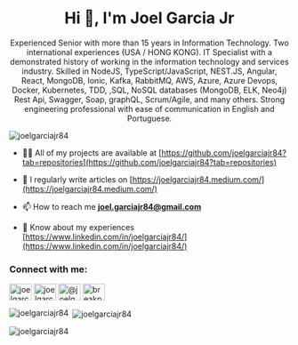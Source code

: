 <h1 align="center">Hi 👋, I'm Joel Garcia Jr</h1>
<p align="center">Experienced Senior with more than 15 years in Information Technology. Two international experiences (USA / HONG KONG). IT Specialist with a demonstrated history of working in the information technology and services industry. Skilled in NodeJS, TypeScript/JavaScript, NEST.JS, Angular, React, MongoDB, Ionic, Kafka, RabbitMQ, AWS, Azure, Azure Devops, Docker, Kubernetes, TDD, ,SQL, NoSQL databases (MongoDB, ELK, Neo4j) Rest Api, Swagger, Soap, graphQL, Scrum/Agile, and many others. Strong engineering professional with ease of communication in English and Portuguese.</p>

<p align="left"> <img src="https://komarev.com/ghpvc/?username=joelgarciajr84&label=Profile%20views&color=0e75b6&style=flat" alt="joelgarciajr84" /> </p>


- 👨‍💻 All of my projects are available at [https://github.com/joelgarciajr84?tab=repositories](https://github.com/joelgarciajr84?tab=repositories)

- 📝 I regularly write articles on [https://joelgarciajr84.medium.com/](https://joelgarciajr84.medium.com/)

- 📫 How to reach me **joel.garciajr84@gmail.com**

- 📄 Know about my experiences [https://www.linkedin.com/in/joelgarciajr84/](https://www.linkedin.com/in/joelgarciajr84/)



<h3 align="left">Connect with me:</h3>
<p align="left">
<a href="https://twitter.com/joelgarciajr84" target="blank"><img align="center" src="https://raw.githubusercontent.com/rahuldkjain/github-profile-readme-generator/master/src/images/icons/Social/twitter.svg" alt="joelgarciajr84" height="30" width="40" /></a>
<a href="https://linkedin.com/in/joelgarciajr84" target="blank"><img align="center" src="https://raw.githubusercontent.com/rahuldkjain/github-profile-readme-generator/master/src/images/icons/Social/linked-in-alt.svg" alt="joelgarciajr84" height="30" width="40" /></a>
<a href="https://medium.com/@joelgarciajr84" target="blank"><img align="center" src="https://raw.githubusercontent.com/rahuldkjain/github-profile-readme-generator/master/src/images/icons/Social/medium.svg" alt="@joelgarciajr84" height="30" width="40" /></a>
<a href="https://www.youtube.com/c/breakpointcanal" target="blank"><img align="center" src="https://raw.githubusercontent.com/rahuldkjain/github-profile-readme-generator/master/src/images/icons/Social/youtube.svg" alt="breakpointcanal" height="30" width="40" /></a>
</p>



<p><img align="left" src="https://github-readme-stats.vercel.app/api/top-langs?username=joelgarciajr84&show_icons=true&locale=en&layout=compact" alt="joelgarciajr84" /></p>

<p>&nbsp;<img align="center" src="https://github-readme-stats.vercel.app/api?username=joelgarciajr84&show_icons=true&locale=en" alt="joelgarciajr84" /></p>

<p><img align="center" src="https://github-readme-streak-stats.herokuapp.com/?user=joelgarciajr84&" alt="joelgarciajr84" /></p>
